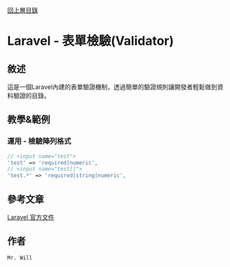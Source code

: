[回上層目錄](../README.md)

# Laravel - 表單檢驗(Validator)

## **敘述**
這是一個Laravel內建的表單驗證機制，透過簡單的驗證規則讓開發者輕鬆做到資料驗證的目錄。

## **教學&範例**

### 運用 - 檢驗陣列格式
```php
// <input name="test">
'test' => 'required|numeric',
// <input name="test[]">
'test.*' => 'required|string|numeric',
```

## **參考文章**
[Laravel 官方文件](https://laravel.com/docs/8.x/validation)

## **作者**
`Mr. Will`
